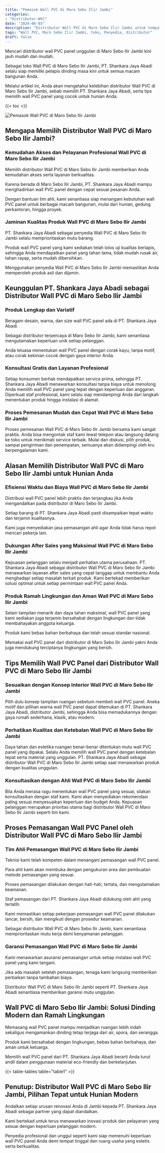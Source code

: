 ```yaml
---
title: "Pemasok Wall PVC di Maro Sebo Ilir Jambi"
categories: 
- "Distributor-WVC"
date: "2024-06-03"
description: "Distributor Wall PVC di Maro Sebo Ilir Jambi untuk tempat tinggal, perkantoran, dan gerai. Material berkualitas, beragam motif, variasi warna menarik, beserta servis penempatan ditangani oleh tenaga ahli profesional serta garansi resmi!|Layanan penyediaan Wall PVC di Maro Sebo Ilir Jambi bagi keperluan rumah, office, maupun ritel, beserta produk unggulan dan instalasi oleh tenaga ahli profesional serta kepastian resmi.|Solusi Wall PVC di Maro Sebo Ilir Jambi yang terbukti untuk hunian, office, dan gerai, bersama material unggulan dan penempatan dikerjakan oleh tenaga ahli profesional dan jaminan resmi.|Penyediaan Wall PVC di Maro Sebo Ilir Jambi bagi hunian, kantor, dan gerai, beserta material terbaik dan penempatan ditangani oleh teknisi profesional, lengkap beserta garansi resmi.}"
tags: "Wall PVC, Maro Sebo Ilir Jambi, toko, Penyedia, distributor"
draft: false
---
```


Mencari distributor wall PVC panel unggulan di Maro Sebo Ilir Jambi kini jauh mudah dan mudah.

Sebagai toko Wall PVC di Maro Sebo Ilir Jambi, PT. Shankara Jaya Abadi selalu siap memiliki pelapis dinding masa kini untuk semua macam bangunan Anda.

Melalui artikel ini, Anda akan mengetahui kelebihan distributor Wall PVC di Maro Sebo Ilir Jambi, sebab memilih PT. Shankara Jaya Abadi, serta tips memilih wall PVC panel yang cocok untuk hunian Anda.

{{< toc >}}

![Pemasok Wall PVC di Maro Sebo Ilir Jambi](/images/Distributor-WVC/Pemasok-Wall-PVC-di-Maro-Sebo-Ilir-Jambi.png)


## Mengapa Memilih Distributor Wall PVC di Maro Sebo Ilir Jambi?

### Kemudahan Akses dan Pelayanan Profesional Wall PVC di Maro Sebo Ilir Jambi

Memilih distributor Wall PVC di Maro Sebo Ilir Jambi memberikan Anda kemudahan akses serta layanan berkualitas.

Karena berada di Maro Sebo Ilir Jambi, PT. Shankara Jaya Abadi mampu menghadirkan wall PVC panel dengan cepat sesuai pesanan Anda.

Dengan bantuan tim ahli, kami senantiasa siap menangani kebutuhan wall PVC panel untuk berbagai macam bangunan, mulai dari hunian, gedung perkantoran, hingga proyek.

### Jaminan Kualitas Produk Wall PVC di Maro Sebo Ilir Jambi

PT. Shankara Jaya Abadi sebagai penyedia Wall PVC di Maro Sebo Ilir Jambi selalu memprioritaskan mutu barang.

Produk wall PVC panel yang kami sediakan telah lolos uji kualitas berlapis, sehingga Anda mendapatkan panel yang tahan lama, tidak mudah rusak air, tahan rayap, serta mudah dibersihkan.

Menggunakan penyedia Wall PVC di Maro Sebo Ilir Jambi memastikan Anda memperoleh produk asli dan dijamin.

## Keunggulan PT. Shankara Jaya Abadi sebagai Distributor Wall PVC di Maro Sebo Ilir Jambi

### Produk Lengkap dan Variatif

Beragam desain, warna, dan size wall PVC panel ada di PT. Shankara Jaya Abadi.

Sebagai distributor terpercaya di Maro Sebo Ilir Jambi, kami senantiasa mengutamakan keperluan unik setiap pelanggan.

Anda leluasa menentukan wall PVC panel dengan corak kayu, tanpa motif, atau corak kekinian cocok dengan gaya interior Anda.

### Konsultasi Gratis dan Layanan Profesional

Setiap konsumen berhak mendapatkan service prima, sehingga PT. Shankara Jaya Abadi menawarkan konsultasi tanpa biaya untuk menolong Anda memilih wall PVC panel yang tepat dengan keperluan dan anggaran. Diperkuat staf profesional, kami selalu siap mendampingi Anda dari langkah menentukan produk hingga instalasi di alamat.

### Proses Pemesanan Mudah dan Cepat Wall PVC di Maro Sebo Ilir Jambi

Proses pemesanan Wall PVC di Maro Sebo Ilir Jambi bersama kami sangat praktis. Anda bisa mengontak staf kami lewat telepon atau langsung datang ke toko untuk menikmati service terbaik. Mulai dari diskusi, pilih produk, sampai pengiriman dan penempatan, semuanya akan didampingi oleh kru berpengalaman kami.

## Alasan Memilih Distributor Wall PVC di Maro Sebo Ilir Jambi untuk Hunian Anda

### Efisiensi Waktu dan Biaya Wall PVC di Maro Sebo Ilir Jambi

Distribusi wall PVC panel lebih praktis dan terjangkau jika Anda mengandalkan pada distributor di Maro Sebo Ilir Jambi.

Setiap barang di PT. Shankara Jaya Abadi pasti disampaikan tepat waktu dan terjamin kualitasnya.

Kami juga menyediakan jasa pemasangan ahli agar Anda tidak harus repot mencari pekerja lain.

### Dukungan After Sales yang Maksimal Wall PVC di Maro Sebo Ilir Jambi

Kepuasan pelanggan selalu menjadi perhatian utama perusahaan. PT. Shankara Jaya Abadi sebagai distributor Wall PVC di Maro Sebo Ilir Jambi menawarkan layanan after sales yang cepat tanggap untuk membantu Anda menghadapi setiap masalah terkait produk. Kami bertekad memberikan solusi optimal untuk setiap permintaan wall PVC panel Anda.

### Produk Ramah Lingkungan dan Aman Wall PVC di Maro Sebo Ilir Jambi

Selain tampilan menarik dan daya tahan maksimal, wall PVC panel yang kami sediakan juga terjamin bersahabat dengan lingkungan dan tidak membahayakan anggota keluarga.

Produk kami bebas bahan berbahaya dan telah sesuai standar nasional.

Memakai wall PVC panel dari distributor di Maro Sebo Ilir Jambi yakni Anda juga mendukung terciptanya lingkungan yang bersih.

## Tips Memilih Wall PVC Panel dari Distributor Wall PVC di Maro Sebo Ilir Jambi

### Sesuaikan dengan Konsep Interior Wall PVC di Maro Sebo Ilir Jambi

Pilih dulu konsep tampilan ruangan sebelum membeli wall PVC panel. Aneka motif dan pilihan warna wall PVC panel dapat ditemukan di PT. Shankara Jaya Abadi, distributor Jambi, sehingga Anda bisa memadukannya dengan gaya rumah sederhana, klasik, atau modern.

### Perhatikan Kualitas dan Ketebalan Wall PVC di Maro Sebo Ilir Jambi

Daya tahan dan estetika ruangan benar-benar ditentukan mutu wall PVC panel yang dipakai. Selalu Anda memilih wall PVC panel dengan ketebalan tepat serta material yang unggulan. PT. Shankara Jaya Abadi sebagai distributor Wall PVC di Maro Sebo Ilir Jambi setiap saat menawarkan produk dengan kualitas unggulan.

### Konsultasikan dengan Ahli Wall PVC di Maro Sebo Ilir Jambi

Bila Anda merasa ragu menentukan wall PVC panel yang sesuai, silakan konsultasikan dengan staf kami. Kami akan menyediakan rekomendasi paling sesuai menyesuaikan keperluan dan budget Anda. Kepuasan pelanggan merupakan prioritas utama bagi distributor Wall PVC di Maro Sebo Ilir Jambi seperti tim kami.

## Proses Pemasangan Wall PVC Panel oleh Distributor Wall PVC di Maro Sebo Ilir Jambi

### Tim Ahli Pemasangan Wall PVC di Maro Sebo Ilir Jambi

Teknisi kami telah kompeten dalam menangani pemasangan wall PVC panel.

Para ahli kami akan membuka dengan pengukuran area dan pembuatan metode pemasangan yang sesuai.

Proses pemasangan dilakukan dengan hati-hati, tertata, dan mengutamakan keamanan.

Staf pemasangan dari PT. Shankara Jaya Abadi didukung oleh ahli yang terlatih.

Kami memastikan setiap pekerjaan pemasangan wall PVC panel dilakukan lancar, bersih, dan mengikuti dengan prosedur keamanan.

Sebagai distributor Wall PVC di Maro Sebo Ilir Jambi, kami senantiasa memprioritaskan mutu kerja demi kenyamanan pelanggan.

### Garansi Pemasangan Wall PVC di Maro Sebo Ilir Jambi

Kami menawarkan asuransi pemasangan untuk setiap instalasi wall PVC panel yang kami tangani.

Jika ada masalah setelah pemasangan, tenaga kami langsung memberikan perbaikan tanpa tambahan biaya.

Distributor Wall PVC di Maro Sebo Ilir Jambi seperti PT. Shankara Jaya Abadi senantiasa memberikan garansi mutu unggulan.

## Wall PVC di Maro Sebo Ilir Jambi: Solusi Dinding Modern dan Ramah Lingkungan

Memasang wall PVC panel mampu menjadikan ruangan lebih indah sekaligus mengamankan dinding tetap terjaga dari air, spora, dan serangga.

Produk kami bersahabat dengan lingkungan, bebas bahan berbahaya, dan aman untuk keluarga.

Memilih wall PVC panel dari PT. Shankara Jaya Abadi berarti Anda turut andil dalam penggunaan material eco-friendly dan berkelanjutan.

{{< table-tables table="table1" >}}

## Penutup: Distributor Wall PVC di Maro Sebo Ilir Jambi, Pilihan Tepat untuk Hunian Modern

Andalkan setiap urusan renovasi Anda di Jambi kepada PT. Shankara Jaya Abadi sebagai partner yang dapat diandalkan.

Kami bertekad untuk terus menawarkan inovasi produk dan pelayanan yang sesuai dengan keperluan pelanggan modern.

Penyedia profesional dan unggul seperti kami siap memenuhi keperluan wall PVC panel Anda demi tempat tinggal dan ruang usaha yang estetis serta berkualitas.